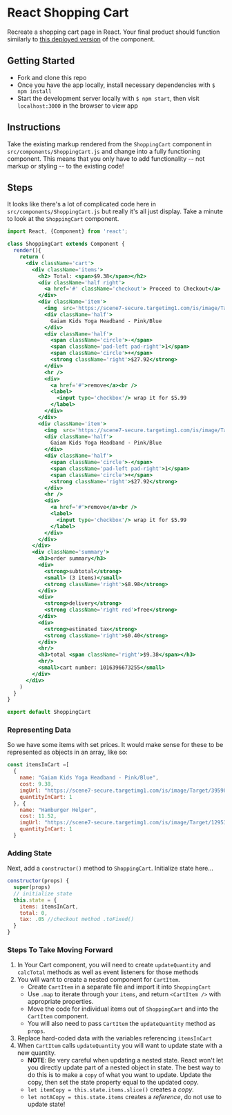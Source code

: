 # React Shopping Cart

Recreate a shopping cart page in React. Your final product should function similarly to [this deployed version](http://shopping-cart-react.surge.sh/) of the component.

## Getting Started

- Fork and clone this repo
- Once you have the app locally, install necessary dependencies with `$ npm install`
- Start the development server locally with `$ npm start`, then visit `localhost:3000` in the browser to view app

## Instructions

Take the existing markup rendered from the `ShoppingCart` component in `src/components/ShoppingCart.js` and change into a fully functioning component. This means that you only have to add functionality -- not markup or styling -- to the existing code!


## Steps

It looks like there's a lot of complicated code here in `src/components/ShoppingCart.js` but really it's all just display. Take a minute to look at the `ShoppingCart` component.

```jsx
import React, {Component} from 'react';

class ShoppingCart extends Component {
  render(){
    return (
      <div className='cart'>
        <div className='items'>
          <h2> Total: <span>$9.38</span></h2>
          <div className='half right'>
            <a href='#' className='checkout'> Proceed to Checkout</a>
          </div>
          <div className='item'>
            <img  src='https://scene7-secure.targetimg1.com/is/image/Target/39598742?wid=90&hei=90' />
            <div className='half'>
              Gaiam Kids Yoga Headband - Pink/Blue
            </div>
            <div className='half'>
              <span className='circle'>-</span>
              <span className='pad-left pad-right'>1</span>
              <span className='circle'>+</span>
              <strong className='right'>$27.92</strong>
            </div>
            <hr />
            <div>
              <a href='#'>remove</a><br />
              <label>
                <input type='checkbox'/> wrap it for $5.99
              </label>
            </div>
          </div>
          <div className='item'>
            <img  src='https://scene7-secure.targetimg1.com/is/image/Target/12953828?wid=90&hei=90' />
            <div className='half'>
              Gaiam Kids Yoga Headband - Pink/Blue
            </div>
            <div className='half'>
              <span className='circle'>-</span>
              <span className='pad-left pad-right'>1</span>
              <span className='circle'>+</span>
              <strong className='right'>$27.92</strong>
            </div>
            <hr />
            <div>
              <a href='#'>remove</a><br />
              <label>
                <input type='checkbox'/> wrap it for $5.99
              </label>
            </div>
          </div>
        </div>
        <div className='summary'>
          <h3>order summary</h3>
          <div>
            <strong>subtotal</strong>
            <small> (3 items)</small>
            <strong className='right'>$8.98</strong>
          </div>
          <div>
            <strong>delivery</strong>
            <strong className='right red'>free</strong>
          </div>
          <div>
            <strong>estimated tax</strong>
            <strong className='right'>$0.40</strong>
          </div>
          <hr/>
          <h3>total <span className='right'>$9.38</span></h3>
          <hr/>
          <small>cart number: 1016396673255</small>
        </div>
      </div>
    )
  }
}

export default ShoppingCart
```

### Representing Data

So we have some items with set prices. It would make sense for these to be represented as objects in an array, like so:

```js
const itemsInCart =[
  {
    name: "Gaiam Kids Yoga Headband - Pink/Blue",
    cost: 9.38,
    imgUrl: "https://scene7-secure.targetimg1.com/is/image/Target/39598742?wid=90&hei=90",
    quantityInCart: 1
  }, {
    name: "Hamburger Helper",
    cost: 11.52,
    imgUrl: "https://scene7-secure.targetimg1.com/is/image/Target/12953828?wid=90&hei=90",
    quantityInCart: 1
  }
```

### Adding State

Next, add a `constructor()` method to `ShoppingCart`. Initialize state here...

```jsx
constructor(props) {
  super(props)
  // initialize state
  this.state = {
    items: itemsInCart,
    total: 0,
    tax: .05 //checkout method .toFixed()
  }
}
```

### Steps To Take Moving Forward

1. In Your Cart component, you will need to create `updateQuantity` and `calcTotal` methods as well as event listeners for those methods
2. You will want to create a nested component for `CartItem`.
    * Create `CartItem` in a separate file and import it into `ShoppingCart`
    * Use `.map` to iterate through your `items`, and return `<CartItem />` with appropriate properties.  
    * Move the code for individual items out of `ShoppingCart` and into the `CartItem` component.
    * You will also need to pass `CartItem` the `updateQuantity` method as `props`.  
3. Replace hard-coded data with the variables referencing `itemsInCart`
4. When `CartItem` calls `updateQuantity` you will want to update state with a new quantity.
    * **NOTE**: Be very careful when updating a nested state.  React won't let you directly update part of a nested object in state.  The best way to do this is to make a `copy` of what you want to update.  Update the copy, then set the state property equal to the updated copy.  
    * `let itemCopy = this.state.items.slice()` creates a *copy*.
    * `let notACopy = this.state.items` creates a *reference*, do not use to update state!
